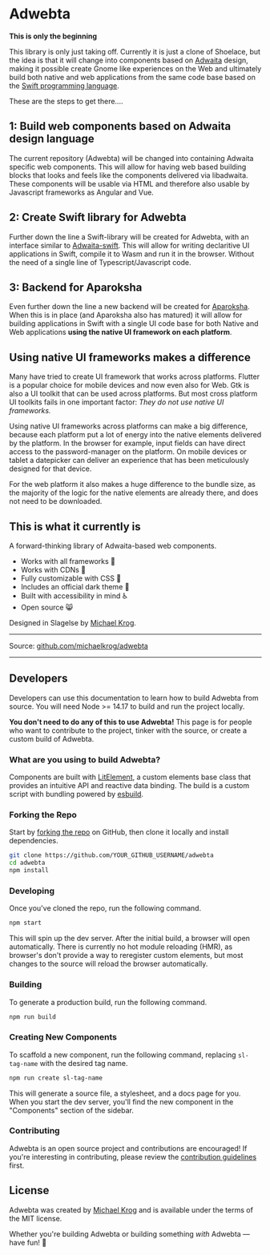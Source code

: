 # Adwebta

**This is only the beginning**

This library is only just taking off. Currently it is just a clone of Shoelace, but the idea is that it will change into components based on [Adwaita](https://gnome.pages.gitlab.gnome.org/libadwaita/) design, making it possible create Gnome like experiences on the Web and ultimately build both native and web applications from the same code base based on the [Swift programming language](https://www.swift.org).

These are the steps to get there....

## 1: Build web components based on Adwaita design language
The current repository (Adwebta) will be changed into containing Adwaita specific web components. This will allow for having web based building blocks that looks and feels like the components delivered via libadwaita. These components will be usable via HTML and therefore also usable by Javascript frameworks as Angular and Vue.

## 2: Create Swift library for Adwebta
Further down the line a Swift-library will be created for Adwebta, with an interface similar to [Adwaita-swift](https://git.aparoksha.dev/aparoksha/adwaita-swift). This will allow for writing declaritive UI applications in Swift, compile it to Wasm and run it in the browser. Without the need of a single line of Typescript/Javascript code.

## 3: Backend for Aparoksha
Even further down the line a new backend will be created for [Aparoksha](https://www.aparoksha.dev). When this is in place (and Aparoksha also has matured) it will allow for building applications in Swift with a single UI code base for both Native and Web applications **using the native UI framework on each platform**.

## Using native UI frameworks makes a difference
Many have tried to create UI framework that works across platforms. Flutter is a popular choice for mobile devices and now even also for Web. Gtk is also a UI toolkit that can be used across platforms. But most cross platform UI toolkits fails in one important factor: _They do not use native UI frameworks._

Using native UI frameworks across platforms can make a big difference, because each platform put a lot of energy into the native elements delivered by the platform. In the browser for example, input fields can have direct access to the password-manager on the platform. On mobile devices or tablet a datepicker can deliver an experience that has been meticulously designed for that device. 

For the web platform it also makes a huge difference to the bundle size, as the majority of the logic for the native elements are already there, and does not need to be downloaded.

## This is what it currently is

A forward-thinking library of Adwaita-based web components.

- Works with all frameworks 🧩
- Works with CDNs 🚛
- Fully customizable with CSS 🎨
- Includes an official dark theme 🌛
- Built with accessibility in mind ♿️
- Open source 😸

Designed in Slagelse by [Michael Krog](https://github.com/michaelkrog).

---
<!--
Documentation: [shoelace.style](https://shoelace.style)
-->

Source: [github.com/michaelkrog/adwebta](https://github.com/michaelkrog/adwebta)


---

## Developers 

Developers can use this documentation to learn how to build Adwebta from source. You will need Node >= 14.17 to build and run the project locally.

**You don't need to do any of this to use Adwebta!** This page is for people who want to contribute to the project, tinker with the source, or create a custom build of Adwebta.

<!--
If that's not what you're trying to do, the [documentation website](https://shoelace.style) is where you want to be.
-->

### What are you using to build Adwebta?

Components are built with [LitElement](https://lit-element.polymer-project.org/), a custom elements base class that provides an intuitive API and reactive data binding. The build is a custom script with bundling powered by [esbuild](https://esbuild.github.io/).

### Forking the Repo

Start by [forking the repo](https://github.com/michaelkrog/adwebta/fork) on GitHub, then clone it locally and install dependencies.

```bash
git clone https://github.com/YOUR_GITHUB_USERNAME/adwebta
cd adwebta
npm install
```

### Developing

Once you've cloned the repo, run the following command.

```bash
npm start
```

This will spin up the dev server. After the initial build, a browser will open automatically. There is currently no hot module reloading (HMR), as browser's don't provide a way to reregister custom elements, but most changes to the source will reload the browser automatically.

### Building

To generate a production build, run the following command.

```bash
npm run build
```

### Creating New Components

To scaffold a new component, run the following command, replacing `sl-tag-name` with the desired tag name.

```bash
npm run create sl-tag-name
```

This will generate a source file, a stylesheet, and a docs page for you. When you start the dev server, you'll find the new component in the "Components" section of the sidebar.

### Contributing

Adwebta is an open source project and contributions are encouraged! If you're interesting in contributing, please review the [contribution guidelines](CONTRIBUTING.md) first.

## License

Adwebta was created by [Michael Krog](https://github.com/michaelkrog) and is available under the terms of the MIT license.

Whether you're building Adwebta or building something _with_ Adwebta — have fun! 🥾
